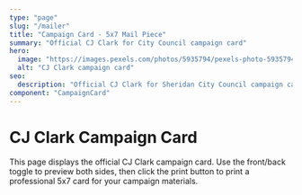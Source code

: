 ```yaml
---
type: "page"
slug: "/mailer"
title: "Campaign Card - 5x7 Mail Piece"
summary: "Official CJ Clark for City Council campaign card"
hero:
  image: "https://images.pexels.com/photos/5935794/pexels-photo-5935794.jpeg"
  alt: "CJ Clark campaign card"
seo:
  description: "Official CJ Clark for Sheridan City Council campaign card"
component: "CampaignCard"
---
```


# CJ Clark Campaign Card

This page displays the official CJ Clark campaign card. Use the front/back toggle to preview both sides, then click the print button to print a professional 5x7 card for your campaign materials.